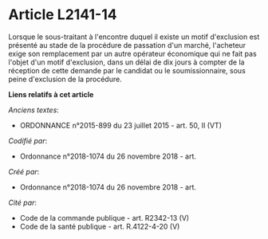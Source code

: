 # Article L2141-14

Lorsque le sous-traitant à l'encontre duquel il existe un motif d'exclusion est présenté au stade de la procédure de
passation d'un marché, l'acheteur exige son remplacement par un autre opérateur économique qui ne fait pas l'objet d'un motif
d'exclusion, dans un délai de dix jours à compter de la réception de cette demande par le candidat ou le soumissionnaire,
sous peine d'exclusion de la procédure.

**Liens relatifs à cet article**

_Anciens textes_:

  - ORDONNANCE n°2015-899 du 23 juillet 2015 - art. 50, II (VT)

_Codifié par_:

  - Ordonnance n°2018-1074 du 26 novembre 2018 - art.

_Créé par_:

  - Ordonnance n°2018-1074 du 26 novembre 2018 - art.

_Cité par_:

  - Code de la commande publique - art. R2342-13 (V)
  - Code de la santé publique - art. R.4122-4-20 (V)
